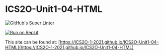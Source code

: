 # ICS2O-Unit1-04-HTML

[![GitHub's Super Linter](https://github.com/ICS2O-1-2021/ICS2O-Unit1-04-HTML/workflows/GitHub's%20Super%20Linter/badge.svg)](https://github.com/ICS2O-1-2021/ICS2O-Unit1-04-HTML/actions)

[![Run on Repl.it](https://repl.it/badge/github/ICS2O-1-2021/ICS2O-Unit1-04-HTML)](https://repl.it/github/ICS2O-1-2021/ICS2O-Unit1-04-HTML)

This site can be found at: [https://ICS2O-1-2021.github.io/ICS2O-Unit1-04-HTML](https://ICS2O-1-2021.github.io/ICS2O-Unit1-04-HTML)
